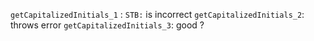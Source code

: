 `getCapitalizedInitials_1` : `STB:` is incorrect
`getCapitalizedInitials_2`: throws error
`getCapitalizedInitials_3`: good ?